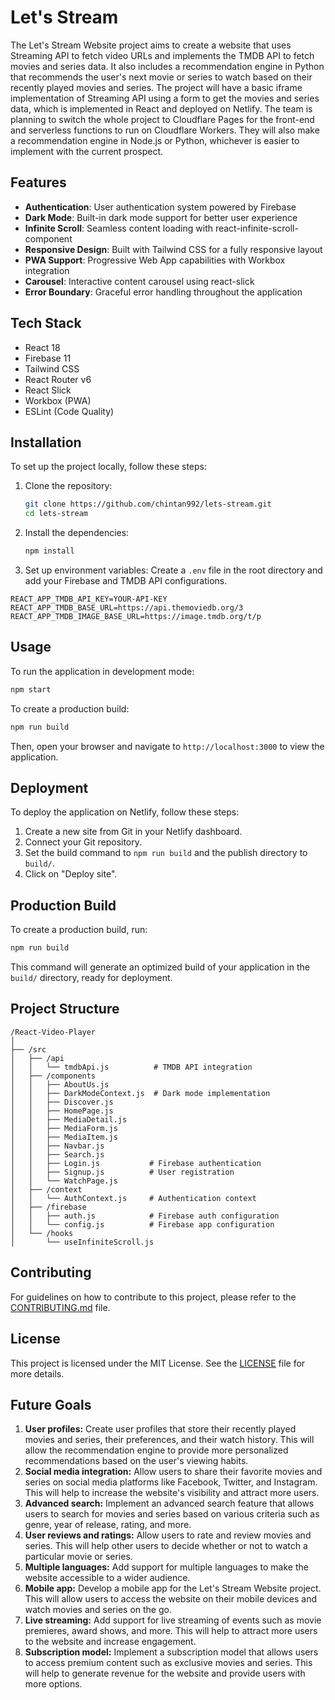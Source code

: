 # Let's Stream

The Let's Stream Website project aims to create a website that uses Streaming API to fetch video URLs and implements the TMDB API to fetch movies and series data. It also includes a recommendation engine in Python that recommends the user's next movie or series to watch based on their recently played movies and series. The project will have a basic iframe implementation of Streaming API using a form to get the movies and series data, which is implemented in React and deployed on Netlify. The team is planning to switch the whole project to Cloudflare Pages for the front-end and serverless functions to run on Cloudflare Workers. They will also make a recommendation engine in Node.js or Python, whichever is easier to implement with the current prospect.

## Features

- **Authentication**: User authentication system powered by Firebase
- **Dark Mode**: Built-in dark mode support for better user experience
- **Infinite Scroll**: Seamless content loading with react-infinite-scroll-component
- **Responsive Design**: Built with Tailwind CSS for a fully responsive layout
- **PWA Support**: Progressive Web App capabilities with Workbox integration
- **Carousel**: Interactive content carousel using react-slick
- **Error Boundary**: Graceful error handling throughout the application

## Tech Stack

- React 18
- Firebase 11
- Tailwind CSS
- React Router v6
- React Slick
- Workbox (PWA)
- ESLint (Code Quality)

## Installation

To set up the project locally, follow these steps:

1. Clone the repository:
   ```bash
   git clone https://github.com/chintan992/lets-stream.git
   cd lets-stream
   ```

2. Install the dependencies:
   ```bash
   npm install
   ```

3. Set up environment variables:
   Create a `.env` file in the root directory and add your Firebase and TMDB API configurations.

```
REACT_APP_TMDB_API_KEY=YOUR-API-KEY
REACT_APP_TMDB_BASE_URL=https://api.themoviedb.org/3
REACT_APP_TMDB_IMAGE_BASE_URL=https://image.tmdb.org/t/p
```

## Usage

To run the application in development mode:

```bash
npm start
```

To create a production build:

```bash
npm run build
```

Then, open your browser and navigate to `http://localhost:3000` to view the application.

## Deployment

To deploy the application on Netlify, follow these steps:

1. Create a new site from Git in your Netlify dashboard.
2. Connect your Git repository.
3. Set the build command to `npm run build` and the publish directory to `build/`.
4. Click on "Deploy site".

## Production Build

To create a production build, run:

```bash
npm run build
```

This command will generate an optimized build of your application in the `build/` directory, ready for deployment.

## Project Structure

```
/React-Video-Player
│
├── /src
│   ├── /api
│   │   └── tmdbApi.js          # TMDB API integration
│   ├── /components
│   │   ├── AboutUs.js
│   │   ├── DarkModeContext.js  # Dark mode implementation
│   │   ├── Discover.js
│   │   ├── HomePage.js
│   │   ├── MediaDetail.js
│   │   ├── MediaForm.js
│   │   ├── MediaItem.js
│   │   ├── Navbar.js
│   │   ├── Search.js
│   │   ├── Login.js           # Firebase authentication
│   │   ├── Signup.js          # User registration
│   │   └── WatchPage.js
│   ├── /context
│   │   └── AuthContext.js     # Authentication context
│   ├── /firebase
│   │   ├── auth.js            # Firebase auth configuration
│   │   └── config.js          # Firebase app configuration
│   └── /hooks
│       └── useInfiniteScroll.js
```

## Contributing

For guidelines on how to contribute to this project, please refer to the [CONTRIBUTING.md](CONTRIBUTING.md) file.

## License

This project is licensed under the MIT License. See the [LICENSE](LICENSE) file for more details.

## Future Goals

1. **User profiles:** Create user profiles that store their recently played movies and series, their preferences, and their watch history. This will allow the recommendation engine to provide more personalized recommendations based on the user's viewing habits.
2. **Social media integration:** Allow users to share their favorite movies and series on social media platforms like Facebook, Twitter, and Instagram. This will help to increase the website's visibility and attract more users.
3. **Advanced search:** Implement an advanced search feature that allows users to search for movies and series based on various criteria such as genre, year of release, rating, and more.
4. **User reviews and ratings:** Allow users to rate and review movies and series. This will help other users to decide whether or not to watch a particular movie or series.
5. **Multiple languages:** Add support for multiple languages to make the website accessible to a wider audience.
6. **Mobile app:** Develop a mobile app for the Let's Stream Website project. This will allow users to access the website on their mobile devices and watch movies and series on the go.
7. **Live streaming:** Add support for live streaming of events such as movie premieres, award shows, and more. This will help to attract more users to the website and increase engagement.
8. **Subscription model:** Implement a subscription model that allows users to access premium content such as exclusive movies and series. This will help to generate revenue for the website and provide users with more options.
